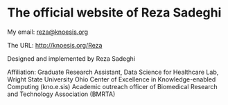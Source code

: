 # The official website of Reza Sadeghi

My email: reza@knoesis.org

The URL: http://knoesis.org/Reza

Designed and implemented by Reza Sadeghi

Affiliation:
Graduate Research Assistant, Data Science for Healthcare Lab, Wright State University
Ohio Center of Excellence in Knowledge-enabled Computing (kno.e.sis)
Academic outreach officer of Biomedical Research and Technology Association (BMRTA)
